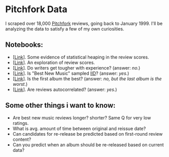 # Pitchfork Data

I scraped over 18,000 [Pitchfork](http://pitchfork.com/) reviews, going back to January 1999. I'll be analyzing the data to satisfy a few of my own curiosities.

## Notebooks:

- [[Link](notebooks/statistical-heaping.ipynb)]. Some evidence of statistical heaping in the review scores.
- [[Link](notebooks/review-score-exploration.ipynb)]. An exploration of review scores.
- [[Link](notebooks/reviewer-development.ipynb)]. Do writers get tougher with experience? (answer: *no*.)
- [[Link](notebooks/best-new-music-iid.ipynb)]. Is "Best New Music" sampled [IID](https://en.wikipedia.org/wiki/Independent_and_identically_distributed_random_variables)? (answer: *yes*.)
- [[Link](notebooks/artist-development.ipynb)]. Is the first album the best? (answer: *no, but the last album is the worst*.)
- [[Link](notebooks/author-autocorrelation.ipynb)]. Are reviews autocorrelated? (answer: *yes*.)


## Some other things i want to know:

- Are best new music reviews longer? shorter? Same Q for very low ratings.
- What is avg. amount of time between original and reissue date?
- Can candidates for re-release be predicted based on first-round review content? 
- Can you predict when an album should be re-released based on current data?
